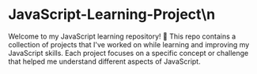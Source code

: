# JavaScript-Learning-Project\n
Welcome to my JavaScript learning repository! 🚀 This repo contains a collection of projects that I've worked on while learning and improving my JavaScript skills. Each project focuses on a specific concept or challenge that helped me understand different aspects of JavaScript.
